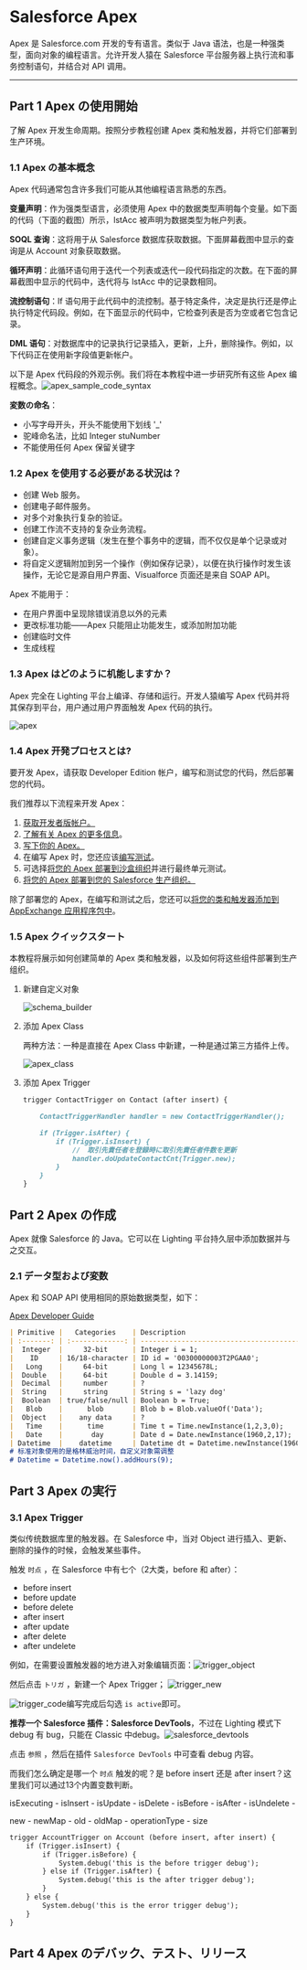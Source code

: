 # Salesforce Apex


Apex 是 Salesforce.com 开发的专有语言。类似于 Java 语法，也是一种强类型，面向对象的编程语言。允许开发人猿在 Salesforce 平台服务器上执行流和事务控制语句，并结合对 API 调用。

<!--more-->

------

## Part 1 Apex の使用開始

了解 Apex 开发生命周期。按照分步教程创建 Apex 类和触发器，并将它们部署到生产环境。

### 1.1 Apex の基本概念

Apex 代码通常包含许多我们可能从其他编程语言熟悉的东西。

**变量声明**：作为强类型语言，必须使用 Apex 中的数据类型声明每个变量。如下面的代码（下面的截图）所示，lstAcc 被声明为数据类型为帐户列表。

**SOQL 查询**：这将用于从 Salesforce 数据库获取数据。下面屏幕截图中显示的查询是从 Account 对象获取数据。

**循环声明**：此循环语句用于迭代一个列表或迭代一段代码指定的次数。在下面的屏幕截图中显示的代码中，迭代将与 lstAcc 中的记录数相同。

**流控制语句**：If 语句用于此代码中的流控制。基于特定条件，决定是执行还是停止执行特定代码段。例如，在下面显示的代码中，它检查列表是否为空或者它包含记录。

**DML 语句**：对数据库中的记录执行记录插入，更新，上升，删除操作。例如，以下代码正在使用新字段值更新帐户。

以下是 Apex 代码段的外观示例。我们将在本教程中进一步研究所有这些 Apex 编程概念。![apex_sample_code_syntax](https://raw.githubusercontent.com/goatup/blog-images/main/salesforce%20apex/20210711192246.jpg)

**変数の命名**：

- 小写字母开头，开头不能使用下划线 '_'
- 驼峰命名法，比如 Integer stuNumber
- 不能使用任何 Apex 保留关键字

### 1.2 Apex を使用する必要がある状況は？

- 创建 Web 服务。
- 创建电子邮件服务。
- 对多个对象执行复杂的验证。
- 创建工作流不支持的复杂业务流程。
- 创建自定义事务逻辑（发生在整个事务中的逻辑，而不仅仅是单个记录或对象）。
- 将自定义逻辑附加到另一个操作（例如保存记录），以便在执行操作时发生该操作，无论它是源自用户界面、Visualforce 页面还是来自 SOAP API。

Apex 不能用于：

- 在用户界面中呈现除错误消息以外的元素
- 更改标准功能——Apex 只能阻止功能发生，或添加附加功能
- 创建临时文件
- 生成线程

### 1.3 Apex はどのように机能しますか？

Apex 完全在 Lighting 平台上编译、存储和运行。开发人猿编写 Apex 代码并将其保存到平台，用户通过用户界面触发 Apex 代码的执行。

![apex](https://raw.githubusercontent.com/goatup/blog-images/main/salesforce%20apex/20210716194211.png)

### 1.4 Apex 开発プロセスとは?

要开发 Apex，请获取 Developer Edition 帐户，编写和测试您的代码，然后部署您的代码。

我们推荐以下流程来开发 Apex：

1. [获取开发者版帐户。](https://developer.salesforce.com/docs/atlas.en-us.apexcode.meta/apexcode/apex_intro_get_dev_account.htm)
2. [了解有关 Apex 的更多信息](https://developer.salesforce.com/docs/atlas.en-us.apexcode.meta/apexcode/apex_intro_learning_apex.htm)。
3. [写下你的 Apex。](https://developer.salesforce.com/docs/atlas.en-us.apexcode.meta/apexcode/apex_intro_writing_apex.htm)
4. 在编写 Apex 时，您还应该[编写测试](https://developer.salesforce.com/docs/atlas.en-us.apexcode.meta/apexcode/apex_intro_writing_tests.htm)。
5. 可选择[将您的 Apex 部署到沙盒组织](https://developer.salesforce.com/docs/atlas.en-us.apexcode.meta/apexcode/apex_intro_deploying_to_sandbox.htm)并进行最终单元测试。
6. [将您的 Apex 部署到您的 Salesforce 生产组织。](https://developer.salesforce.com/docs/atlas.en-us.apexcode.meta/apexcode/apex_intro_deploying_to_production.htm)

除了部署您的 Apex，在编写和测试之后，您还可以[将您的类和触发器添加到 AppExchange 应用程序包中](https://developer.salesforce.com/docs/atlas.en-us.apexcode.meta/apexcode/apex_intro_AppExchange.htm)。

### 1.5 Apex クイックスタート

本教程将展示如何创建简单的 Apex 类和触发器，以及如何将这些组件部署到生产组织。

1. 新建自定义对象

   ![schema_builder](https://raw.githubusercontent.com/goatup/blog-images/main/salesforce%20apex/20210727154033.png)

2. 添加 Apex Class

   两种方法：一种是直接在 Apex Class 中新建，一种是通过第三方插件上传。

   ![apex_class](https://raw.githubusercontent.com/goatup/blog-images/main/salesforce%20apex/20210727154711.png)

3. 添加 Apex Trigger

   ```markdown
   trigger ContactTrigger on Contact (after insert) {
   
       ContactTriggerHandler handler = new ContactTriggerHandler();
   
       if (Trigger.isAfter) {
           if (Trigger.isInsert) {
               //　取引先責任者を登録時に取引先責任者件数を更新
               handler.doUpdateContactCnt(Trigger.new);
           }
       }
   }
   ```

## Part 2 Apex の作成

Apex 就像 Salesforce 的 Java。它可以在 Lighting 平台持久层中添加数据并与之交互。

### 2.1 データ型および変数

Apex 和 SOAP API 使用相同的原始数据类型，如下：

[Apex Developer Guide](https://developer.salesforce.com/docs/atlas.en-us.apexcode.meta/apexcode/langCon_apex_primitives.htm)

```markdown
| Primitive |   Categories    | Description                                          |
| :-------: | :-------------: | ---------------------------------------------------- |
|  Integer  |     32-bit      | Integer i = 1;                                       |
|    ID     | 16/18-character | ID id = '00300000003T2PGAA0';                        |
|   Long    |     64-bit      | Long l = 12345678L;                                  |
|  Double   |     64-bit      | Double d = 3.14159;                                  |
|  Decimal  |     number      | ?                                                    |
|  String   |     string      | String s = 'lazy dog'                                |
|  Boolean  | true/false/null | Boolean b = True;                                    |
|   Blob    |      blob       | Blob b = Blob.valueOf('Data');                       |
|  Object   |    any data     | ?                                                    |
|   Time    |      time       | Time t = Time.newInstance(1,2,3,0);                  |
|   Date    |       day       | Date d = Date.newInstance(1960,2,17);                |
| Datetime  |    datetime     | Datetime dt = Datetime.newInstance(1960,2,17,1,2,3); |
# 标准对象使用的是格林威治时间，自定义对象需调整
# Datetime = Datetime.now().addHours(9);
```



## Part 3 Apex の実行

### 3.1 Apex Trigger

类似传统数据库里的触发器。在 Salesforce 中，当对 Object 进行插入、更新、删除的操作的时候，会触发某些事件。

触发 `时点` ，在 Salesforce 中有七个（2大类，before 和 after）：

- before insert
- before update
- before delete
- after insert
- after update
- after delete
- after undelete

例如，在需要设置触发器的地方进入对象编辑页面：![trigger_object](https://raw.githubusercontent.com/goatup/blog-images/main/salesforce%20apex/20210727172204.png)

然后点击 `トリガ` ，新建一个 Apex Trigger； ![trigger_new](https://raw.githubusercontent.com/goatup/blog-images/main/salesforce%20apex/20210727172431.png)

![trigger_code](https://raw.githubusercontent.com/goatup/blog-images/main/salesforce%20apex/20210727172741.png)编写完成后勾选 `is active`即可。

**推荐一个 Salesforce 插件：Salesforce DevTools**，不过在 Lighting 模式下 debug 有 bug，只能在 Classic 中debug。![salesforce_devtools](https://raw.githubusercontent.com/goatup/blog-images/main/salesforce%20apex/20210727173611.png)

点击 `参照` ，然后在插件 `Salesforce DevTools` 中可查看 debug 内容。

而我们怎么确定是哪一个 `时点` 触发的呢？是 before insert 还是 after insert？这里我们可以通过13个内置变数判断。

isExecuting - isInsert - isUpdate - isDelete - isBefore - isAfter - isUndelete - 

new - newMap - old - oldMap - operationType - size

```markdown
trigger AccountTrigger on Account (before insert, after insert) {
    if (Trigger.isInsert) {
        if (Trigger.isBefore) {
     		System.debug('this is the before trigger debug');       
        } else if (Trigger.isAfter) {
            System.debug('this is the after trigger debug');
        } 
    } else {
        System.debug('this is the error trigger debug');
    }
}
```

## Part 4 Apex のデバック、テスト、リリース




